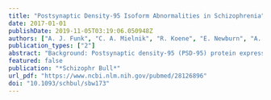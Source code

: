 ```yaml
---
title: "Postsynaptic Density-95 Isoform Abnormalities in Schizophrenia"
date: 2017-01-01
publishDate: 2019-11-05T03:19:06.050948Z
authors: ["A. J. Funk", "C. A. Mielnik", "R. Koene", "E. Newburn", "A. J. Ramsey", "B. K. Lipska", "R. E. McCullumsmith"]
publication_types: ["2"]
abstract: "Background: Postsynaptic density-95 (PSD-95) protein expression is dysregulated in schizophrenia in a variety of brain regions. We have designed experiments to examine PSD-95 mRNA splice variant expression in the dorsolateral prefrontal cortex from subjects with schizophrenia. Methods: We performed quantitative PCR and western blot analysis to measure PSD-95 expression in schizophrenia vs control subjects, rodent haloperidol treatment studies, rodent postmortem interval studies, and GluN1 knockdown (KD) mice vs controls. Results: We found decreased mRNA expression of beta (t = 4.506, df = 383, P < .0001) and truncated (t = 3.378, df = 383, P = .0008) isoforms of PSD-95, whereas alpha was unchanged. Additionally, we found decreased PSD-95 protein expression in schizophrenia (t = 2.746, df = 71, P = .0076). We found no correlation between PSD-95 protein and alpha, beta, or truncated mRNA isoforms in schizophrenia. PSD-95 beta transcript was increased (t = 3.346, df = 14, P < .05) in the GluN1 KD mouse model of schizophrenia. There was an increase in PSD-95 alpha mRNA expression (t = 2.905, df = 16, P < .05) in rats following long-term haloperidol administration. Conclusions: Our findings describe a unique pathophysiology of specific PSD-95 isoform dysregulation in schizophrenia, chronic neuroleptic treatment, and a genetic lesion mouse model of drastically reduced N-methyl-d-aspartate receptor (NMDAR) complex expression. These data indicate that regulation of PSD-95 is multifaceted, may be isoform specific, and biologically relevant for synaptic signaling function. Specifically, NMDAR-mediated synaptic remodeling, and alpha-amino-3-hydroxy-5-methyl-4-isoxazolepropionic acid receptor trafficking and interaction may be impaired in schizophrenia by decreased PSD-95 beta and truncated expression (respectively). Further, increased PSD-95 beta transcript in the GluN1 KD mouse model poses a potential compensatory rescue of NMDAR-mediated function via increased postsynaptic throughput of the severely reduced GluN1 signal. Together, these data propose that disruption of excitatory signaling complexes through genetic (GluN1 KD), pharmacologic (antipsychotics), or disease (schizophrenia) mechanisms specifically dysregulates PSD-95 expression."
featured: false
publication: "*Schizophr Bull*"
url_pdf: "https://www.ncbi.nlm.nih.gov/pubmed/28126896"
doi: "10.1093/schbul/sbw173"
---
```


